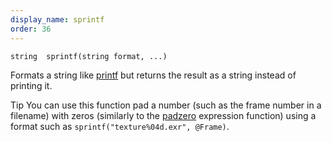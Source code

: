 ```yaml
---
display_name: sprintf
order: 36
---
```

`string  sprintf(string format, ...)`

Formats a string like [printf](printf.html "Prints values to the console which started the VEX program.") but returns the result as a
string instead of printing it.

Tip
You can use this function pad a number (such as the frame number in a filename) with zeros (similarly to the [padzero](../../expressions/padzero.html "Returns a string padding a number to a given length with zeros.") expression function) using a format such as `sprintf("texture%04d.exr", @Frame)`.
